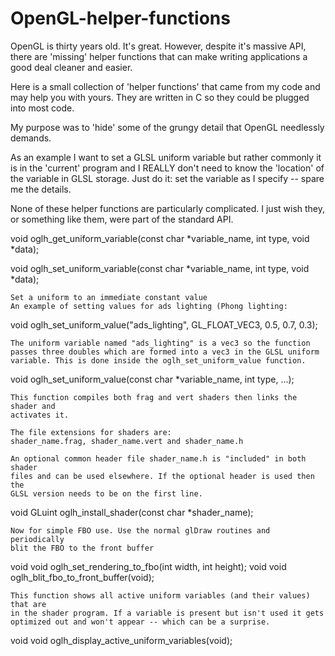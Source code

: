 # OpenGL-helper-functions

OpenGL is thirty years old. It's great. However, despite it's massive API, there 
are 'missing' helper functions that can make writing applications a good deal 
cleaner and easier.

Here is a small collection of 'helper functions' that came from my code and 
may help you with yours. They are written in C so they could be plugged into 
most code. 

My purpose was to 'hide' some of the grungy detail that OpenGL needlessly 
demands. 

As an example I want to set a GLSL uniform variable but rather commonly it is in 
the 'current' program and I REALLY don't need to know the 'location' of the 
variable in GLSL storage. Just do it: set the variable as I specify
 -- spare me the details.

None of these helper functions are particularly complicated. I just wish they, 
or something like them, were part of the standard API.

  void oglh_get_uniform_variable(const char *variable_name, int type, void *data);
  
  void oglh_set_uniform_variable(const char *variable_name, int type, void *data);

	Set a uniform to an immediate constant value
	An example of setting values for ads lighting (Phong lighting:

  void oglh_set_uniform_value("ads_lighting", GL_FLOAT_VEC3, 0.5, 0.7, 0.3);
	
	The uniform variable named "ads_lighting" is a vec3 so the function
	passes three doubles which are formed into a vec3 in the GLSL uniform 
	variable. This is done inside the oglh_set_uniform_value function.

  void oglh_set_uniform_value(const char *variable_name, int type, ...);

	This function compiles both frag and vert shaders then links the shader and 
	activates it.
	
	The file extensions for shaders are: 
	shader_name.frag, shader_name.vert and shader_name.h 
	
	An optional common header file shader_name.h is "included" in both shader 
	files and can be used elsewhere. If the optional header is used then the 
	GLSL version needs to be on the first line.

  void GLuint oglh_install_shader(const char *shader_name);

	Now for simple FBO use. Use the normal glDraw routines and periodically
	blit the FBO to the front buffer

  void void oglh_set_rendering_to_fbo(int width, int height);
  void void oglh_blit_fbo_to_front_buffer(void);

	This function shows all active uniform variables (and their values) that are 
	in the shader program. If a variable is present but isn't used it gets 
	optimized out and won't appear -- which can be a surprise.
	
  void void oglh_display_active_uniform_variables(void);

